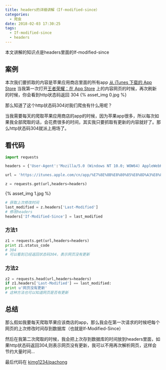 ```yaml
---
title: headers的详细讲解（If-modified-since）
categories:
  - 爬虫
date: 2018-02-03 17:30:25
tags:
  - If-modified-since
  - headers
---
```


本文讲解的知识点是headers里面的If-modified-since

## 案例
本次我们要抓取的内容是苹果应用商店里面的所有app [从 iTunes 下载的 App Store](https://itunes.apple.com/cn/genre/ios/id36)
当我第一次打开[王者荣耀：在 App Store](https://itunes.apple.com/cn/app/%E7%8E%8B%E8%80%85%E8%8D%A3%E8%80%80/id989673964) 上的内容网页的时候，再次刷新的时候，你会看到http状态码返回 304
{% asset_img 0.jpg  %}

那么知道了这个http状态码304对我们爬虫有什么用呢？

当我需要每天的爬取苹果应用商店的app的时候，因为苹果app很多，所以每次如果我全部爬取的话，会花费很多的时间，其实我只要抓取有更新的内容就好了。那么http状态码304就派上用场了。

## 看代码
```python
import requests

headers = {'User-Agent':'Mozilla/5.0 (Windows NT 10.0; WOW64) AppleWebKit/537.36 (KHTML, like Gecko) Chrome/56.0.2924.87 Safari/537.36'}

url = 'https://itunes.apple.com/cn/app/%E7%8E%8B%E8%80%85%E8%8D%A3%E8%80%80/id989673964'

z = requests.get(url,headers=headers)
```
{% asset_img 1.jpg  %}

```python
# 获取上次修改时间
last_modified = z.headers['Last-Modified']
# 修改headers
headers['If-Modified-Since'] = last_modified
```
### 方法1
```python
z1 = requests.get(url,headers=headers)
print z1.status_code
# 304
# 可以看到已经返回状态码304，表示网页没有更新
```
### 方法2
```python
z2 = requests.head(url,headers=headers)
if z1.headers['Last-Modified'] == last_modified:
print u'网页没有更新'
# 这种方法也可以知道网页是否有更新
```

## 总结
那么假如我要每天爬取苹果应该商店的app，那么我会在第一次请求的时候吧每个网页的上次修改时间存到数据库（也就是If-Modified-Since）

然后在我第二次爬取的时候，我会把上次存到数据库的时间放到headers里面，如果http状态码返回304,则表示网页没有更新，我可以不用再次解析网页，这样会节约大量时间...

最后代码在 [kimg1234/pachong](https://github.com/jin10086/pachong/blob/master/If-modified-since.ipynb)

